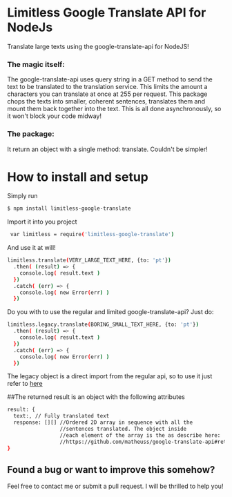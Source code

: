 # Limitless Google Translate API for NodeJs
 Translate large texts using the google-translate-api for NodeJS!



### The magic itself:
The google-translate-api uses query string in a GET method to send the text to be translated to the translation service. This limits the amount a characters you can translate at once at 255 per request. This package chops the texts into smaller, coherent sentences, translates them and mount them back together into the text. This is all done asynchronously, so it won't block your code midway!

### The package:
It return an object with a single method: translate. Couldn't be simpler!

# How to install and setup
  Simply run
  ```sh
  $ npm install limitless-google-translate
  ```

  Import it into you project
  ```sh
   var limitless = require('limitless-google-translate')
  ```

  And use it at will!
  ```sh
  limitless.translate(VERY_LARGE_TEXT_HERE, {to: 'pt'})
    .then( (result) => {
      console.log( result.text )
    })
    .catch( (err) => {
      console.log( new Error(err) )
    })
  ```

  Do you with to use the regular and limited google-translate-api? Just do:
  ```sh
  limitless.legacy.translate(BORING_SMALL_TEXT_HERE, {to: 'pt'})
    .then( (result) => {
      console.log( result.text )
    })
    .catch( (err) => {
      console.log( new Error(err) )
    })
  ```
  The legacy object is a direct import from the regular api, so to use it just refer to <a href="https://www.npmjs.com/package/google-translate-api">here</a>
  
##The returned result is an object with the following attributes
  ```sh
  result: {
    text:, // Fully translated text
    response: [][] //Ordered 2D array in sequence with all the
                   //sentences translated. The object inside
                   //each element of the array is the as describe here:
                   //https://github.com/matheuss/google-translate-api#returns-an-object
  }
  ```
## Found a bug or want to improve this somehow?
  Feel free to contact me or submit a pull request. I will be thrilled to help you!
